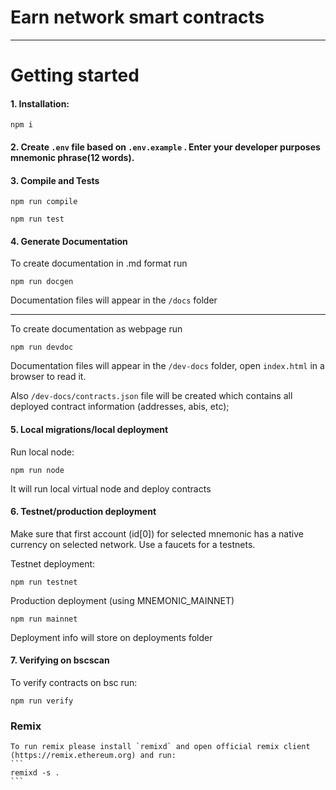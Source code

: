 # Earn network smart contracts

---

# Getting started

#### 1. Installation:

```
npm i
```

#### 2. Create `.env` file based on `.env.example` . Enter your developer purposes mnemonic phrase(12 words).
#### 3. Compile and Tests

```
npm run compile
```

```
npm run test
```

#### 4. Generate Documentation

To create documentation in .md format run
```
npm run docgen
```

Documentation files will appear in the `/docs` folder

--------

To create documentation as webpage run
```
npm run devdoc
```

Documentation files will appear in the `/dev-docs` folder, open `index.html` in a browser to read it.

Also `/dev-docs/contracts.json` file will be created which contains all deployed contract information (addresses, abis, etc);

#### 5. Local migrations/local deployment

   Run local node:

   ```
   npm run node
   ```

   It will run local virtual node and deploy contracts

#### 6. Testnet/production deployment

   Make sure that first account (id[0]) for selected mnemonic has a native currency on selected network. Use a faucets for a testnets.

   Testnet deployment:
   ```
   npm run testnet
   ```

   Production deployment (using MNEMONIC_MAINNET)
   ```
   npm run mainnet
   ```

   Deployment info will store on deployments folder

#### 7. Verifying on bscscan

   To verify contracts on bsc run: 
   ```
   npm run verify
   ```

### Remix

    To run remix please install `remixd` and open official remix client (https://remix.ethereum.org) and run:
    ```
    remixd -s .
    ```
